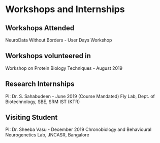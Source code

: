# Workshops and Internships

## Workshops Attended

NeuroData Without Borders - User Days Workshop

## Workshops volunteered in

Workshop on Protein Biology Techniques - August 2019

## Research Internships

PI: Dr. S. Sahabudeen - June 2019 (Course Mandated)
Fly Lab, Dept. of Biotechnology, SBE, SRM IST (KTR) 

## Visiting Student

PI: Dr. Sheeba Vasu - December 2019
Chronobiology and Behavioural Neurogenetics Lab, JNCASR, Bangalore 
